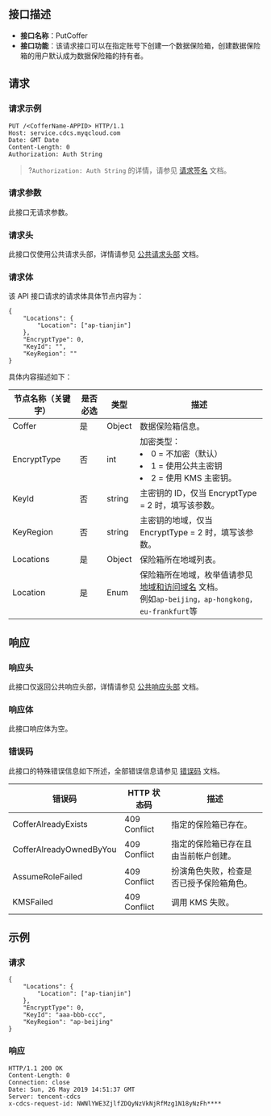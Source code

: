 ## 接口描述
- **接口名称**：PutCoffer  
- **接口功能**：该请求接⼝可以在指定账号下创建⼀个数据保险箱，创建数据保险箱的⽤户默认成为数据保险箱的持有者。


## 请求
### 请求示例
```shell
PUT /<CofferName-APPID> HTTP/1.1
Host: service.cdcs.myqcloud.com
Date: GMT Date
Content-Length: 0
Authorization: Auth String
```
>?`Authorization: Auth String` 的详情，请参⻅ [请求签名](https://cloud.tencent.com/document/product/1232/44619) ⽂档。
### 请求参数
此接⼝⽆请求参数。
### 请求头
此接⼝仅使⽤公共请求头部，详情请参⻅ [公共请求头部](https://cloud.tencent.com/document/product/1232/44617) ⽂档。
### 请求体
该 API 接⼝请求的请求体具体节点内容为：
```shell
{
	"Locations": {
		"Location": ["ap-tianjin"]
	},
	"EncryptType": 0,
	"KeyId": "",
	"KeyRegion": ""
}
```

具体内容描述如下：

|节点名称（关键字） |是否必选|类型|描述| 
|---|---|---|--|
|Coffer| 是|Object|数据保险箱信息。|  
|EncryptType| 否|int| 加密类型：<li>0 = 不加密（默认）</li><li>1 = 使⽤公共主密钥</li><li>2 = 使⽤ KMS 主密钥。</li>|
|KeyId |  否|string|主密钥的 ID，仅当 EncryptType = 2 时，填写该参数。| 
|KeyRegion|否|string|  主密钥的地域，仅当 EncryptType = 2 时，填写该参数。| 
|Locations | 是|Object| 保险箱所在地域列表。 |
|Location| 是|Enum| 保险箱所在地域，枚举值请参⻅ [地域和访问域名](https://cloud.tencent.com/document/product/1232/44641) ⽂档。<br>例如`ap-beijing，ap-hongkong，eu-frankfurt`等|


## 响应
### 响应头
此接⼝仅返回公共响应头部，详情请参⻅ [公共响应头部](https://cloud.tencent.com/document/product/1232/44618) ⽂档。
### 响应体
此接⼝响应体为空。

### 错误码
此接⼝的特殊错误信息如下所述，全部错误信息请参⻅ [错误码](https://cloud.tencent.com/document/product/1232/44620) ⽂档。

|错误码 | HTTP 状态码|描述|
|---|---|---|
|CofferAlreadyExists|409 Conflict| 指定的保险箱已存在。| 
|CofferAlreadyOwnedByYou| 409 Conflict|指定的保险箱已存在且由当前帐户创建。 |
|AssumeRoleFailed| 409 Conflict|扮演⻆⾊失败，检查是否已授予保险箱⻆⾊。| 
|KMSFailed| 409 Conflict|调⽤ KMS 失败。 |

## 示例
### 请求
```shell
{
	"Locations": {
		"Location": ["ap-tianjin"]
	},
	"EncryptType": 0,
	"KeyId": "aaa-bbb-ccc",
	"KeyRegion": "ap-beijing"
}
```

### 响应
```shell
HTTP/1.1 200 OK
Content-Length: 0
Connection: close
Date: Sun, 26 May 2019 14:51:37 GMT
Server: tencent-cdcs
x-cdcs-request-id: NWNlYWE3ZjlfZDQyNzVkNjRfMzg1N18yNzFh****
```





